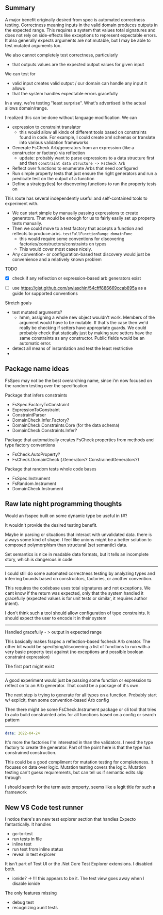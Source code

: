 
## Summary

A major benefit originally desired from spec is automated correctness testing. 
Correctness meaning inputs in the valid domain produces outputs in the expected range.
This requires a system that values total signatures and does not rely on side-effects like exceptions to represent expectable errors. It also generally expects arguments are not mutable, but I may be able to test mutated arguments too.

We also cannot completely test correctness, particularly
- that outputs values are the expected output values for given input

We can test for
- valid input creates valid output / our domain can handle any input it allows
- that the system handles expectable errors gracefully 

In a way, we're testing "least surprise". What's advertised is the actual allows domain/range.

I realized this can be done without language modification. We can
- expression to constraint translator
  - this would allow all kinds of different tools based on constraints found in code. For example, I could create xml schemas or translate into various validation frameworks
- Generate FsCheck Arb/generators from an expression (like a constructor or factory) via reflection 
  - update: probably want to parse expressions to a data structure first and then `constraint data structure -> FsCheck Arb`
- Reflect over functions to enumerate Arbs that need configured
- Run simple property tests that just ensure the right generators and run a predicate test on the output of a function
- Define a strategy(ies) for discovering functions to run the property tests on

This route has several independently useful and self-contained tools to experiment with. 
- We can start simple by manually passing expressions to create generators. That would be enough for us to fairly easily set up property tests manually.
- Then we could move to a test factory that accepts a function and reflects to produce arbs. `testFullFunctionRange domainFunc`
  - this would require some conventions for discovering factories/constructors/constraints on types
  - This would cover most cases nicely.
- Any convention- or configuration-based test discovery would just be convenience and a relatively known problem 


TODO
- [x] check if any reflection or expression-based arb generators exist
- [ ] use https://gist.github.com/swlaschin/54cfff886669ccab895a as a guide for supported conventions


Stretch goals
- test mutated arguments?
  - hmm, assigning a whole new object wouldn't work. Members of the argument would have to be mutable. If that's the case then we'd really be checking if setters have appropriate guards. We could probably check that statically just by making sure setters have the same constraints as any constructor. Public fields would be an automatic error.
- detect all means of instantiation and test the least restrictive
- 

## Package name ideas

FsSpec may not be the best overarching name, since i'm now focused on the random testing over the specification

Package that infers constraints
- FsSpec.FactoryToConstraint
- ExpressionToConstraint
- ConstraintParser
- DomainCheck.Infer.Factory?
- DomainCheck.Constraints.Core (for the data schema)
- DomainCheck.Constraints.Infer?

Package that automatically creates FsCheck properties from methods and type factory conventions
- FsCheck.AutoProperty?
- FsCheck.DomainCheck (.Generators? ConstrainedGenerators?)

Package that random tests whole code bases
- FsSpec.Instrument 
- FsRandom.Instrument
- DomainCheck.Instrument


## Raw late night programming thoughts
Would an fsspec built on some dynamic type be useful in f#?

It wouldn't provide the desired testing benefit.

Maybe in parsing or situations that interact with unvalidated data. there is always some kind of shape. I feel like unions might be a better solution to composed polymorphism than structural (set semantic) data.

Set semantics is nice in readable data formats, but it tells an incomplete story, which is dangerous in code


----


I could still do some automated correctness testing by analyzing types and inferring bounds based on constructors, factories, or another convention.

This requires the codebase uses total signatures and not exceptions. We cant know if the return was expected, only that the system handled it gracefully (expected values is for unit tests or similar, it requires author intent).

I don't think such a tool should allow configuration of type constraints. It should expect the user to encode it in their system 

----

Handled gracefully - > output in expected range

This basically makes fsspec a reflection-based fscheck Arb creator. The other bit would be specifying/discovering a list of functions to run with a very basic property test against (no exceptions and possible boolean constraint expression)

The first part might exist 

----

A good experiment would just be passing some function or expression to reflect on to an Arb generator. That could be a package of it's own.

The next step is trying to generate for all types on a function. Probably start w/ explicit, then some convention-based Arb config

Then there might be some FsCheck.Instrument package or cli tool that tries to auto build constrainted arbs for all functions based on a config or search pattern

----

```yml
date: 2022-04-24
```
It's more the factories I'm interested in than the validators. I need the type factory to create the generator. Part of the point here is that the type has constrained construction.

This could be a good compliment for mutation testing for completeness. It focuses on data over logic. Mutation testing covers the logic. Mutation testing can't guess requirements, but can tell us if semantic edits slip through 

I should search for the term auto property, seems like a legit title for such a framework 


## New VS Code test runner

I notice there's an new test explorer section that handles Expecto fantastically. It handles 
- go-to-test
- run tests in file
- inline test 
- run test from inline status
- reveal in test explorer

It isn't part of Test UI or the .Net Core Test Explorer extensions. I disabled both.
- ionide? -> !!! this appears to be it. The test view goes away when I disable ionide

The only features missing
- debug test
- recognizing xunit tests